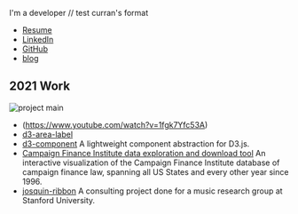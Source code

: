 I'm a developer // test curran's format

 * [Resume](http://github.com/portfolio/Resume.pdf)
 * [LinkedIn](https://www.linkedin.com/in/jaeyun-jeong-3a32b1199/)
 * [GitHub](https://github.com/?tab=repositories)
 * [blog](https://jayfreemandev.wordpress.com/)

## 2021 Work
![project main](https://user-images.githubusercontent.com/72185011/121675414-54e12300-caee-11eb-9966-32cdba8b4320.jpg)

 * (https://www.youtube.com/watch?v=1fgk7Yfc53A)
 * [d3-area-label](https://github.com/curran/d3-area-label)
 * [d3-component](https://github.com/curran/d3-component) A lightweight component abstraction for D3.js.
 * [Campaign Finance Institute data exploration and download tool](https://github.com/cfinst/cfinst.github.io/) An interactive visualization of the Campaign Finance Institute database of campaign finance law, spanning all US States and every other year since 1996.
 * [josquin-ribbon](https://github.com/sul-cidr/josquin-ribbon) A consulting project done for a music research group at Stanford University.
